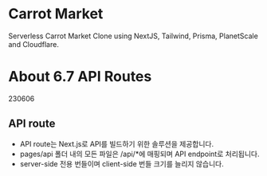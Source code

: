# Carrot Market

Serverless Carrot Market Clone using NextJS, Tailwind, Prisma, PlanetScale and Cloudflare.

# About 6.7 API Routes

230606

## API route

- API route는 Next.js로 API를 빌드하기 위한 솔루션을 제공합니다.
- pages/api 폴더 내의 모든 파일은 /api/\*에 매핑되며 API endpoint로 처리됩니다.
- server-side 전용 번들이며 client-side 번들 크기를 늘리지 않습니다.
